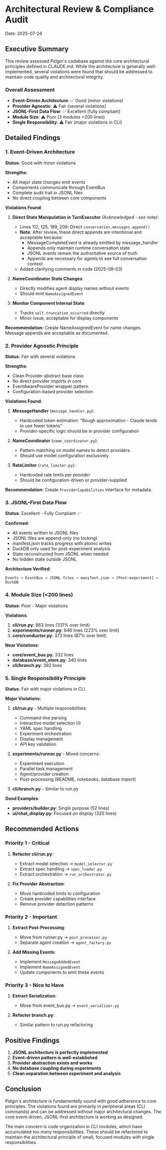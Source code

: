 # Architectural Review & Compliance Audit

Date: 2025-07-24

## Executive Summary

This review assessed Pidgin's codebase against the core architectural principles defined in CLAUDE.md. While the architecture is generally well-implemented, several violations were found that should be addressed to maintain code quality and architectural integrity.

### Overall Assessment
- **Event-Driven Architecture**: ✅ Good (minor violations)
- **Provider Agnostic**: ⚠️ Fair (several violations)
- **JSONL-First Data Flow**: ✅ Excellent (fully compliant)
- **Module Size**: ⚠️ Poor (3 modules >200 lines)
- **Single Responsibility**: ⚠️ Fair (major violations in CLI)

## Detailed Findings

### 1. Event-Driven Architecture

**Status**: Good with minor violations

**Strengths**:
- All major state changes emit events
- Components communicate through EventBus
- Complete audit trail in JSONL files
- No direct coupling between core components

**Violations Found**:
1. **Direct State Manipulation in TurnExecutor** *(Acknowledged - see note)*:
   - Lines 112, 125, 189, 209: Direct `conversation.messages.append()`
   - **Note**: After review, these direct appends are intentional and acceptable because:
     - MessageCompleteEvent is already emitted by message_handler
     - Appends only maintain runtime conversation state
     - JSONL events remain the authoritative source of truth
     - Appends are necessary for agents to see full conversation context
   - Added clarifying comments in code (2025-08-03)

2. **NameCoordinator State Changes**:
   - Directly modifies agent display names without events
   - Should emit `NameAssignedEvent`

3. **Monitor Component Internal State**:
   - Tracks `self.truncation_occurred` directly
   - Minor issue, acceptable for display components

**Recommendation**: Create NameAssignedEvent for name changes. Message appends are acceptable as documented.

### 2. Provider Agnostic Principle

**Status**: Fair with several violations

**Strengths**:
- Clean Provider abstract base class
- No direct provider imports in core
- EventAwareProvider wrapper pattern
- Configuration-based provider selection

**Violations Found**:
1. **MessageHandler** (`message_handler.py`):
   - Hardcoded token estimation: "Rough approximation - Claude tends to use fewer tokens"
   - Provider-specific logic should be in provider configuration

2. **NameCoordinator** (`name_coordinator.py`):
   - Pattern matching on model names to detect providers
   - Should use model configuration exclusively

3. **RateLimiter** (`rate_limiter.py`):
   - Hardcoded rate limits per provider
   - Should be configuration-driven or provider-supplied

**Recommendation**: Create `ProviderCapabilities` interface for metadata.

### 3. JSONL-First Data Flow

**Status**: Excellent - Fully Compliant ✅

**Confirmed**:
- All events written to JSONL files
- JSONL files are append-only (no locking)
- manifest.json tracks progress with atomic writes
- DuckDB only used for post-experiment analysis
- State reconstructed from JSONL when needed
- No hidden state outside JSONL

**Architecture Verified**:
```
Events → EventBus → JSONL files → manifest.json → [Post-experiment] → DuckDB
```

### 4. Module Size (<200 lines)

**Status**: Poor - Major violations

**Violations**:
1. **cli/run.py**: 863 lines (331% over limit)
2. **experiments/runner.py**: 646 lines (223% over limit)
3. **core/conductor.py**: 373 lines (87% over limit)

**Near Violations**:
- **core/event_bus.py**: 332 lines
- **database/event_store.py**: 340 lines
- **cli/branch.py**: 392 lines

### 5. Single Responsibility Principle

**Status**: Fair with major violations in CLI

**Major Violations**:

1. **cli/run.py** - Multiple responsibilities:
   - Command-line parsing
   - Interactive model selection UI
   - YAML spec handling
   - Experiment orchestration
   - Display management
   - API key validation

2. **experiments/runner.py** - Mixed concerns:
   - Experiment execution
   - Parallel task management
   - Agent/provider creation
   - Post-processing (README, notebooks, database import)

3. **cli/branch.py** - Similar to run.py

**Good Examples**:
- **providers/builder.py**: Single purpose (52 lines)
- **ui/chat_display.py**: Focused on display (320 lines)

## Recommended Actions

### Priority 1 - Critical
1. **Refactor cli/run.py**:
   - Extract model selection → `model_selector.py`
   - Extract spec handling → `spec_loader.py`
   - Extract orchestration → `run_orchestrator.py`

2. **Fix Provider Abstraction**:
   - Move hardcoded limits to configuration
   - Create provider capabilities interface
   - Remove provider detection patterns

### Priority 2 - Important
1. **Extract Post-Processing**:
   - Move from runner.py → `post_processor.py`
   - Separate agent creation → `agent_factory.py`

2. **Add Missing Events**:
   - Implement `MessageAddedEvent`
   - Implement `NameAssignedEvent`
   - Update components to emit these events

### Priority 3 - Nice to Have
1. **Extract Serialization**:
   - Move from event_bus.py → `event_serializer.py`

2. **Refactor branch.py**:
   - Similar pattern to run.py refactoring

## Positive Findings

1. **JSONL architecture is perfectly implemented**
2. **Event-driven pattern is well-established**
3. **Provider abstraction exists and works**
4. **No database coupling during experiments**
5. **Clean separation between experiment and analysis**

## Conclusion

Pidgin's architecture is fundamentally sound with good adherence to core principles. The violations found are primarily in peripheral areas (CLI commands) and can be addressed without major architectural changes. The core event-driven, JSONL-first architecture is working as designed.

The main concern is code organization in CLI modules, which have accumulated too many responsibilities. These should be refactored to maintain the architectural principle of small, focused modules with single responsibilities.
